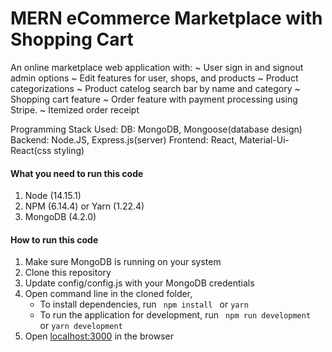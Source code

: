 # MERN eCommerce Marketplace with Shopping Cart

An online marketplace web application with:
~ User sign in and signout admin options
~ Edit features for user, shops, and products
~ Product categorizations
~ Product catelog search bar by name and category
~ Shopping cart feature 
~ Order feature with payment processing using Stripe. 
~ Itemized order receipt

Programming Stack Used:
DB: MongoDB, Mongoose(database design)
Backend: Node.JS, Express.js(server)
Frontend: React, Material-Ui-React(css styling)


#### What you need to run this code
1. Node (14.15.1)
2. NPM (6.14.4) or Yarn (1.22.4)
3. MongoDB (4.2.0)

####  How to run this code
1. Make sure MongoDB is running on your system 
2. Clone this repository
3. Update config/config.js with your MongoDB credentials
4. Open command line in the cloned folder,
   - To install dependencies, run ```  npm install  ``` or ``` yarn ```
   - To run the application for development, run ```  npm run development  ``` or ``` yarn development ```
5. Open [localhost:3000](http://localhost:3000/) in the browser

